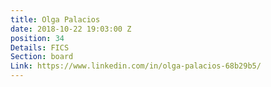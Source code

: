 ```yaml
---
title: Olga Palacios
date: 2018-10-22 19:03:00 Z
position: 34
Details: FICS
Section: board
Link: https://www.linkedin.com/in/olga-palacios-68b29b5/
---
```


